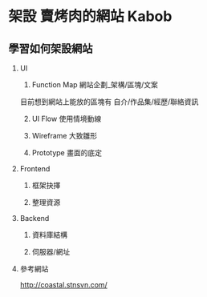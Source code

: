 # 架設 賣烤肉的網站 Kabob 

## 學習如何架設網站

1. UI

    1. Function Map
      網站企劃_架構/區塊/文案

      目前想到網站上能放的區塊有
      自介/作品集/經歷/聯絡資訊

    2. UI Flow
      使用情境動線

    3. Wireframe
       大致雛形

    4. Prototype 
        畫面的底定

2. Frontend

    1. 框架抉擇

    2. 整理資源

3. Backend
    1. 資料庫結構

    2. 伺服器/網址

4. 參考網站

    http://coastal.stnsvn.com/
